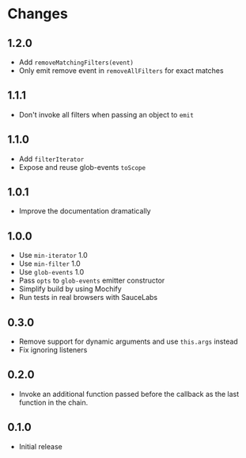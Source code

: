 # Changes

## 1.2.0

- Add `removeMatchingFilters(event)`
- Only emit remove event in `removeAllFilters` for exact matches

## 1.1.1

- Don't invoke all filters when passing an object to `emit`

## 1.1.0

- Add `filterIterator`
- Expose and reuse glob-events `toScope`

## 1.0.1

- Improve the documentation dramatically

## 1.0.0

- Use `min-iterator` 1.0
- Use `min-filter` 1.0
- Use `glob-events` 1.0
- Pass `opts` to `glob-events` emitter constructor
- Simplify build by using Mochify
- Run tests in real browsers with SauceLabs

## 0.3.0

- Remove support for dynamic arguments and use `this.args` instead
- Fix ignoring listeners

## 0.2.0

- Invoke an additional function passed before the callback as the last function
  in the chain.

## 0.1.0

- Initial release
